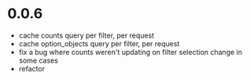 # 0.0.6
* cache counts query per filter, per request
* cache option_objects query per filter, per request
* fix a bug where counts weren't updating on filter selection change in
  some cases
* refactor
